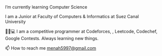  I’m currently learning Computer Science
 
 I am a Junior at Faculty of Computers & Informatics at Suez Canal University
 
👨‍💻:computer: I am a competitive programmer at Codeforces, , Leetcode, Codechef, Google Contests.
 Always learning new things.
 
📫 How to reach me menah5997@gmail.com

<!---
Fouad-Hany99/Fouad-Hany99 is a ✨ special ✨ repository because its `README.md` (this file) appears on your GitHub profile.
You can click the Preview link to take a look at your changes.
--->
